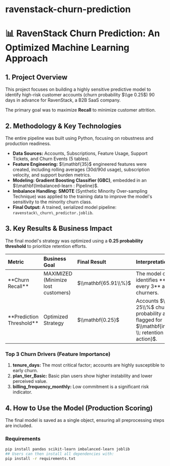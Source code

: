 # ravenstack-churn-prediction

# 📊 RavenStack Churn Prediction: An Optimized Machine Learning Approach

## 1\. Project Overview

This project focuses on building a highly sensitive predictive model to identify high-risk customer accounts (churn probability $\\ge 0.25$) 90 days in advance for RavenStack, a B2B SaaS company.

The primary goal was to maximize **Recall** to minimize customer attrition.

## 2\. Methodology \& Key Technologies

The entire pipeline was built using Python, focusing on robustness and production readiness.

* **Data Sources:** Accounts, Subscriptions, Feature Usage, Support Tickets, and Churn Events (5 tables).
* **Feature Engineering:** $\\mathbf{35}$ engineered features were created, including rolling averages (30d/90d usage), subscription velocity, and support burden metrics.
* **Modeling:** **Gradient Boosting Classifier (GBC)**, embedded in an $\\mathbf{Imbalanced-learn : Pipeline}$.
* **Imbalance Handling:** **SMOTE** (Synthetic Minority Over-sampling Technique) was applied to the training data to improve the model's sensitivity to the minority churn class.
* **Final Output:** A trained, serialized model pipeline: `ravenstack\_churn\_predictor.joblib`.

## 3\. Key Results \& Business Impact

The final model's strategy was optimized using a **$0.25$ probability threshold** to prioritize retention efforts.

| Metric | Business Goal | Final Result | Interpretation |
| :--- | :--- | :--- | :--- |
| \*\*Churn Recall\*\* | MAXIMIZED (Minimize lost customers) | $\\mathbf{65.91\\%}$ | The model correctly identifies \*\*2 out of every 3\*\* actual churners. |
| \*\*Prediction Threshold\*\* | Optimized Strategy | $\\mathbf{0.25}$ | Accounts $\\ge 25\\%$ churn probability are flagged for $\\mathbf{immediate \\: retention \\: action}$. |

### Top 3 Churn Drivers (Feature Importance)

1. **tenure\_days:** The most critical factor; accounts are highly susceptible to early churn.
2. **plan\_tier\_Basic:** Basic plan users show higher instability and lower perceived value.
3. **billing\_frequency\_monthly:** Low commitment is a significant risk indicator.

## 4\. How to Use the Model (Production Scoring)

The final model is saved as a single object, ensuring all preprocessing steps are included.

### Requirements

```bash
pip install pandas scikit-learn imbalanced-learn joblib
## Users can then install all dependencies with:
pip install -r requirements.txt


